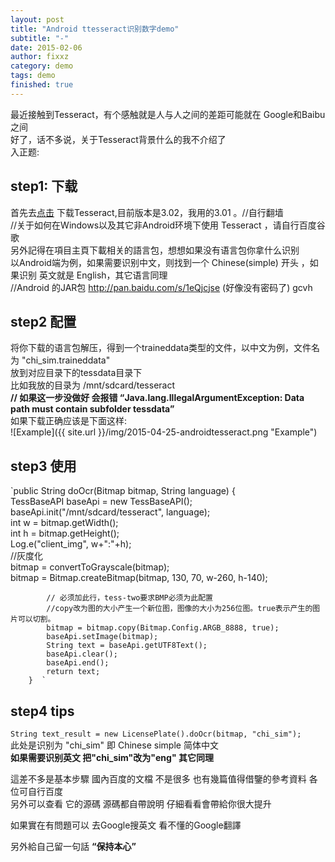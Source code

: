 ```yaml
---
layout: post
title: "Android ttesseract识别数字demo"
subtitle: "-"
date: 2015-02-06
author: fixxz
category: demo
tags: demo
finished: true
---
```

最近接触到Tesseract，有个感触就是人与人之间的差距可能就在 Google和Baibu 之间<br>
好了，话不多说，关于Tesseract背景什么的我不介绍了<br>
入正题:

## step1: 下载
首先去<a href="http://code.google.com/p/tesseract-ocr/downloads/list">点击</a> 下载Tesseract,目前版本是3.02，我用的3.01 。//自行翻墙<br>
//关于如何在Windows以及其它非Android环境下使用 Tesseract ，请自行百度谷歌<br>
另外記得在項目主頁下載相关的語言包，想想如果没有语言包你拿什么识别<br>
以Android端为例，如果需要识别中文，则找到一个  Chinese(simple) 开头  ，如果识别 英文就是 English，其它语言同理<br>
//Android 的JAR包   http://pan.baidu.com/s/1eQjcjse    (好像没有密码了) gcvh<br>

## step2 配置
 将你下载的语言包解压，得到一个traineddata类型的文件，以中文为例，文件名为  "chi_sim.traineddata"   <br>
 放到对应目录下的tessdata目录下<br>
比如我放的目录为  /mnt/sdcard/tesseract<br>
<b> // 如果这一步没做好   会报错  “Java.lang.IllegalArgumentException: Data path must contain subfolder tessdata”</b><br>
如果下载正确应该是下面这样:<br>
![Example]({{ site.url }}/img/2015-04-25-androidtesseract.png "Example")
## step3 使用
`public String doOcr(Bitmap bitmap, String language) {  
            TessBaseAPI baseApi = new TessBaseAPI();  
            baseApi.init("/mnt/sdcard/tesseract", language);  
            int w = bitmap.getWidth();  
            int h = bitmap.getHeight();  
            Log.e("client_img", w+":"+h);  
            //灰度化  
            bitmap = convertToGrayscale(bitmap);  
            bitmap = Bitmap.createBitmap(bitmap, 130, 70, w-260, h-140);  
              
            // 必须加此行，tess-two要求BMP必须为此配置  
            //copy改为图的大小产生一个新位图，图像的大小为256位图。true表示产生的图片可以切割。  
            bitmap = bitmap.copy(Bitmap.Config.ARGB_8888, true);       
            baseApi.setImage(bitmap);  
            String text = baseApi.getUTF8Text();  
            baseApi.clear();  
            baseApi.end();  
            return text;                  
        }  `

## step4 tips
`String text_result = new LicensePlate().doOcr(bitmap, "chi_sim");`<br>
此处是识别为  "chi_sim"  即  Chinese  simple  简体中文<br>
<b>如果需要识别英文   把"chi_sim"改为"eng"   其它同理  </b><br>

這差不多是基本步驟   國內百度的文檔 不是很多   也有幾篇值得借鑒的參考資料   各位可自行百度<br>
  另外可以查看 它的源碼  源碼都自帶說明  仔細看看會帶給你很大提升<br>

如果實在有問題可以  去Google搜英文    看不懂的Google翻譯  <br>

另外給自己留一句話  <b>“保持本心”</b>